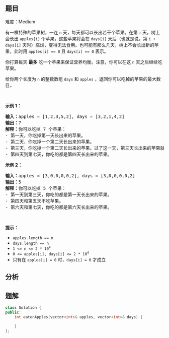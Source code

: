 
## 题目
难度：Medium
<p>有一棵特殊的苹果树，一连 <code>n</code> 天，每天都可以长出若干个苹果。在第 <code>i</code> 天，树上会长出 <code>apples[i]</code> 个苹果，这些苹果将会在 <code>days[i]</code> 天后（也就是说，第 <code>i + days[i]</code> 天时）腐烂，变得无法食用。也可能有那么几天，树上不会长出新的苹果，此时用 <code>apples[i] == 0</code> 且 <code>days[i] == 0</code> 表示。</p>

<p>你打算每天 <strong>最多</strong> 吃一个苹果来保证营养均衡。注意，你可以在这 <code>n</code> 天之后继续吃苹果。</p>

<p>给你两个长度为 <code>n</code> 的整数数组 <code>days</code> 和 <code>apples</code> ，返回你可以吃掉的苹果的最大数目<em>。</em></p>

<p> </p>

<p><strong>示例 1：</strong></p>

<pre><strong>输入：</strong>apples = [1,2,3,5,2], days = [3,2,1,4,2]
<strong>输出：</strong>7
<strong>解释：</strong>你可以吃掉 7 个苹果：
- 第一天，你吃掉第一天长出来的苹果。
- 第二天，你吃掉一个第二天长出来的苹果。
- 第三天，你吃掉一个第二天长出来的苹果。过了这一天，第三天长出来的苹果就已经腐烂了。
- 第四天到第七天，你吃的都是第四天长出来的苹果。
</pre>

<p><strong>示例 2：</strong></p>

<pre><strong>输入：</strong>apples = [3,0,0,0,0,2], days = [3,0,0,0,0,2]
<strong>输出：</strong>5
<strong>解释：</strong>你可以吃掉 5 个苹果：
- 第一天到第三天，你吃的都是第一天长出来的苹果。
- 第四天和第五天不吃苹果。
- 第六天和第七天，你吃的都是第六天长出来的苹果。
</pre>

<p> </p>

<p><strong>提示：</strong></p>

<ul>
	<li><code>apples.length == n</code></li>
	<li><code>days.length == n</code></li>
	<li><code>1 &lt;= n &lt;= 2 * 10<sup>4</sup></code></li>
	<li><code>0 &lt;= apples[i], days[i] &lt;= 2 * 10<sup>4</sup></code></li>
	<li>只有在 <code>apples[i] = 0</code> 时，<code>days[i] = 0</code> 才成立</li>
</ul>

## 分析

## 题解
```cpp
class Solution {
public:
    int eatenApples(vector<int>& apples, vector<int>& days) {

    }
};
```